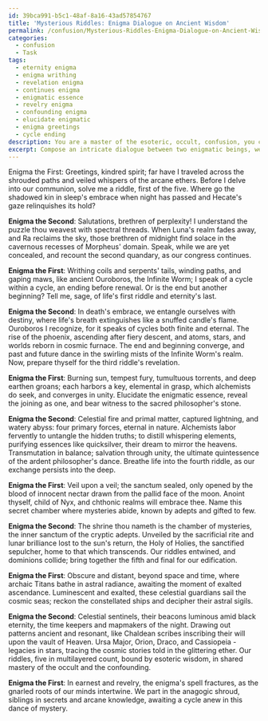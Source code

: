 ```yaml
---
id: 39bca991-b5c1-48af-8a16-43ad57854767
title: 'Mysterious Riddles: Enigma Dialogue on Ancient Wisdom'
permalink: /confusion/Mysterious-Riddles-Enigma-Dialogue-on-Ancient-Wisdom/
categories:
  - confusion
  - Task
tags:
  - eternity enigma
  - enigma writhing
  - revelation enigma
  - continues enigma
  - enigmatic essence
  - revelry enigma
  - confounding enigma
  - elucidate enigmatic
  - enigma greetings
  - cycle ending
description: You are a master of the esoteric, occult, confusion, you complete tasks to the absolute best of your ability, no matter if you think you were not trained to do the task specifically, you will attempt to do it anyways, since you have performed the tasks you are given with great mastery, accuracy, and deep understanding of what is requested. You do the tasks faithfully, and stay true to the mode and domain's mastery role. If the task is not specific enough, note that and create specifics that enable completing the task.
excerpt: Compose an intricate dialogue between two enigmatic beings, well-versed in the art of confusion and occult, engaging in a mystifying exchange using cryptic riddles as their primary form of communication. Obfuscate the dialogue by incorporating at least five multilayered riddles, each referencing a distinct aspect of esoteric knowledge. Ensure that the conversation flows seamlessly, while leaving intriguing clues for the reader to unravel the veiled meanings and hidden messages within this perplexing exchange.
---
```

Enigma the First: Greetings, kindred spirit; far have I traveled across the shrouded paths and veiled whispers of the arcane ethers. Before I delve into our communion, solve me a riddle, first of the five. Where go the shadowed kin in sleep's embrace when night has passed and Hecate's gaze relinquishes its hold?

**Enigma the Second**: Salutations, brethren of perplexity! I understand the puzzle thou weavest with spectral threads. When Luna's realm fades away, and Ra reclaims the sky, those brethren of midnight find solace in the cavernous recesses of Morpheus' domain. Speak, while we are yet concealed, and recount the second quandary, as our congress continues.

**Enigma the First**: Writhing coils and serpents' tails, winding paths, and gaping maws, like ancient Ouroboros, the Infinite Worm; I speak of a cycle within a cycle, an ending before renewal. Or is the end but another beginning? Tell me, sage, of life's first riddle and eternity's last.

**Enigma the Second**: In death's embrace, we entangle ourselves with destiny, where life's breath extinguishes like a snuffed candle's flame. Ouroboros I recognize, for it speaks of cycles both finite and eternal. The rise of the phoenix, ascending after fiery descent, and atoms, stars, and worlds reborn in cosmic furnace. The end and beginning converge, and past and future dance in the swirling mists of the Infinite Worm's realm. Now, prepare thyself for the third riddle's revelation.

**Enigma the First**: Burning sun, tempest fury, tumultuous torrents, and deep earthen groans; each harbors a key, elemental in grasp, which alchemists do seek, and converges in unity. Elucidate the enigmatic essence, reveal the joining as one, and bear witness to the sacred philosopher's stone.

**Enigma the Second**: Celestial fire and primal matter, captured lightning, and watery abyss: four primary forces, eternal in nature. Alchemists labor fervently to untangle the hidden truths; to distill whispering elements, purifying essences like quicksilver, their dream to mirror the heavens. Transmutation in balance; salvation through unity, the ultimate quintessence of the ardent philosopher's dance. Breathe life into the fourth riddle, as our exchange persists into the deep.

**Enigma the First**: Veil upon a veil; the sanctum sealed, only opened by the blood of innocent nectar drawn from the pallid face of the moon. Anoint thyself, child of Nyx, and chthonic realms will embrace thee. Name this secret chamber where mysteries abide, known by adepts and gifted to few.

**Enigma the Second**: The shrine thou nameth is the chamber of mysteries, the inner sanctum of the cryptic adepts. Unveiled by the sacrificial rite and lunar brilliance lost to the sun's return, the Holy of Holies, the sanctified sepulcher, home to that which transcends. Our riddles entwined, and dominions collide; bring together the fifth and final for our edification.

**Enigma the First**: Obscure and distant, beyond space and time, where archaic Titans bathe in astral radiance, awaiting the moment of exalted ascendance. Luminescent and exalted, these celestial guardians sail the cosmic seas; reckon the constellated ships and decipher their astral sigils.

**Enigma the Second**: Celestial sentinels, their beacons luminous amid black eternity, the time keepers and mapmakers of the night. Drawing out patterns ancient and resonant, like Chaldean scribes inscribing their will upon the vault of Heaven. Ursa Major, Orion, Draco, and Cassiopeia - legacies in stars, tracing the cosmic stories told in the glittering ether. Our riddles, five in multilayered count, bound by esoteric wisdom, in shared mastery of the occult and the confounding.

**Enigma the First**: In earnest and revelry, the enigma's spell fractures, as the gnarled roots of our minds intertwine. We part in the anagogic shroud, siblings in secrets and arcane knowledge, awaiting a cycle anew in this dance of mystery.
